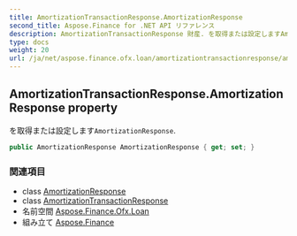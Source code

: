 ```yaml
---
title: AmortizationTransactionResponse.AmortizationResponse
second_title: Aspose.Finance for .NET API リファレンス
description: AmortizationTransactionResponse 財産. を取得または設定しますAmortizationResponse.
type: docs
weight: 20
url: /ja/net/aspose.finance.ofx.loan/amortizationtransactionresponse/amortizationresponse/
---
```

## AmortizationTransactionResponse.AmortizationResponse property

を取得または設定します`AmortizationResponse`.

```csharp
public AmortizationResponse AmortizationResponse { get; set; }
```

### 関連項目

* class [AmortizationResponse](../../amortizationresponse/)
* class [AmortizationTransactionResponse](../)
* 名前空間 [Aspose.Finance.Ofx.Loan](../../amortizationtransactionresponse/)
* 組み立て [Aspose.Finance](../../../)



